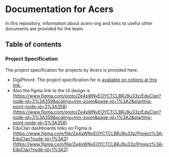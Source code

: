 # Documentation for Acers
In this repository, information about acers-org and links to useful other documents are provided for the team.
## Table of contents


### Project Specification
The project specification for projects by Acers is provided here:

- DigiPhront: The project specification for is [available on notions at this link.](https://damilola-davids.notion.site/Simple-PRD-6e19d5fe38104fa3b8ab4a11ac0f26de). 
- Also the figma link to the UI design is [https://www.figma.com/proto/Ze4sWNvEOYCTCLBRJ9u33z/EduClan?node-id=3%3A358&scaling=min-zoom&page-id=1%3A2&starting-point-node-id=3%3A358](https://www.figma.com/proto/Ze4sWNvEOYCTCLBRJ9u33z/EduClan?node-id=3%3A358&scaling=min-zoom&page-id=1%3A2&starting-point-node-id=3%3A358)
- EduClan dashboards links on Figma is [https://www.figma.com/file/Ze4sWNvEOYCTCLBRJ9u33z/Project%3A-EduClan?node-id=1%3A2](https://www.figma.com/file/Ze4sWNvEOYCTCLBRJ9u33z/Project%3A-EduClan?node-id=1%3A2)

